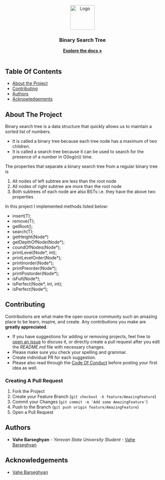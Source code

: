 <br/>
<p align="center">
  <a href="https://github.com/vaahe/Binary Search Tree">
    <img src="https://upload.wikimedia.org/wikipedia/commons/thumb/d/da/Binary_search_tree.svg/1200px-Binary_search_tree.svg.png" alt="Logo" width="80" height="80">
  </a>

  <h3 align="center">Binary Search Tree</h3>

  <p align="center">
    <a href="https://github.com/vaahe/Binary Search Tree"><strong>Explore the docs »</strong></a>
    <br/>
    <br/>
  </p>
</p>



## Table Of Contents

* [About the Project](#about-the-project)
* [Contributing](#contributing)
* [Authors](#authors)
* [Acknowledgements](#acknowledgements)

## About The Project

Binary search tree is a data structure that quickly allows us to maintain a sorted list of numbers.

* It is called a binary tree because each tree node has a maximum of two children.
* It is called a search tree because it can be used to search for the presence of a number in O(log(n)) time.

The properties that separate a binary search tree from a regular binary tree is

1) All nodes of left subtree are less than the root node
2) All nodes of right subtree are more than the root node
3) Both subtrees of each node are also BSTs i.e. they have the above two properties

 In this project I implemented methods listed below:
* insert(T);
* remove(T);
* getRoot();
* search(T);
* getHeight(Node*)
* getDepthOfNode(Node*); 
* coundOfNodes(Node*);
* printLevel(Node*, int);
* printLevelOrder(Node*);
* printInorder(Node*);
* printPreorder(Node*);
* printPostorder(Node*);
* isFull(Node*); 
* isPerfect(Node*, int, int);
* isPerfect(Node*); 

## Contributing

Contributions are what make the open source community such an amazing place to be learn, inspire, and create. Any contributions you make are **greatly appreciated**.
* If you have suggestions for adding or removing projects, feel free to [open an issue](https://github.com/vaahe/binary-search-tree/issues/new) to discuss it, or directly create a pull request after you edit the *README.md* file with necessary changes.
* Please make sure you check your spelling and grammar.
* Create individual PR for each suggestion.
* Please also read through the [Code Of Conduct](https://github.com/vaahe/binary-search-tree/blob/main/CODE_OF_CONDUCT.md) before posting your first idea as well.

### Creating A Pull Request

1. Fork the Project
2. Create your Feature Branch (`git checkout -b feature/AmazingFeature`)
3. Commit your Changes (`git commit -m 'Add some AmazingFeature'`)
4. Push to the Branch (`git push origin feature/AmazingFeature`)
5. Open a Pull Request

## Authors

* **Vahe Barseghyan** - *Yerevan State University Student* - [Vahe Barseghyan](https://github.com/vaahe)

## Acknowledgements

* [Vahe Barseghyan](https://github.com/vaahe)
